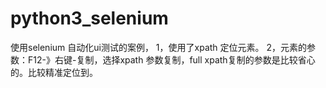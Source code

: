 # python3_selenium

使用selenium 自动化ui测试的案例，
1，使用了xpath 定位元素。
2，元素的参数：F12-》右键-复制，选择xpath 参数复制，full xpath复制的参数是比较省心的。比较精准定位到。

